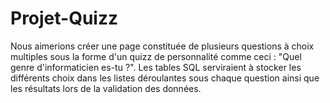 # Projet-Quizz
Nous aimerions créer une page constituée de plusieurs questions à choix multiples sous la forme d'un quizz de personnalité comme ceci : "Quel genre d'informaticien es-tu ?".
Les tables SQL serviraient à stocker les différents choix dans les listes déroulantes sous chaque question ainsi que les résultats lors de la validation des données.
